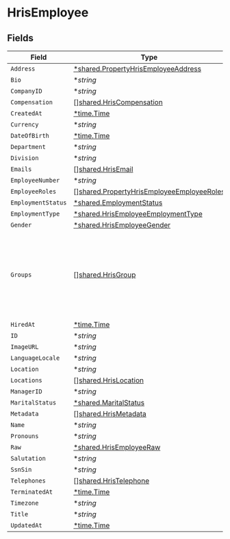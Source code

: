 # HrisEmployee


## Fields

| Field                                                                                                                                           | Type                                                                                                                                            | Required                                                                                                                                        | Description                                                                                                                                     |
| ----------------------------------------------------------------------------------------------------------------------------------------------- | ----------------------------------------------------------------------------------------------------------------------------------------------- | ----------------------------------------------------------------------------------------------------------------------------------------------- | ----------------------------------------------------------------------------------------------------------------------------------------------- |
| `Address`                                                                                                                                       | [*shared.PropertyHrisEmployeeAddress](../../../pkg/models/shared/propertyhrisemployeeaddress.md)                                                | :heavy_minus_sign:                                                                                                                              | N/A                                                                                                                                             |
| `Bio`                                                                                                                                           | **string*                                                                                                                                       | :heavy_minus_sign:                                                                                                                              | N/A                                                                                                                                             |
| `CompanyID`                                                                                                                                     | **string*                                                                                                                                       | :heavy_minus_sign:                                                                                                                              | N/A                                                                                                                                             |
| `Compensation`                                                                                                                                  | [][shared.HrisCompensation](../../../pkg/models/shared/hriscompensation.md)                                                                     | :heavy_minus_sign:                                                                                                                              | N/A                                                                                                                                             |
| `CreatedAt`                                                                                                                                     | [*time.Time](https://pkg.go.dev/time#Time)                                                                                                      | :heavy_minus_sign:                                                                                                                              | N/A                                                                                                                                             |
| `Currency`                                                                                                                                      | **string*                                                                                                                                       | :heavy_minus_sign:                                                                                                                              | N/A                                                                                                                                             |
| `DateOfBirth`                                                                                                                                   | [*time.Time](https://pkg.go.dev/time#Time)                                                                                                      | :heavy_minus_sign:                                                                                                                              | N/A                                                                                                                                             |
| `Department`                                                                                                                                    | **string*                                                                                                                                       | :heavy_minus_sign:                                                                                                                              | N/A                                                                                                                                             |
| `Division`                                                                                                                                      | **string*                                                                                                                                       | :heavy_minus_sign:                                                                                                                              | N/A                                                                                                                                             |
| `Emails`                                                                                                                                        | [][shared.HrisEmail](../../../pkg/models/shared/hrisemail.md)                                                                                   | :heavy_minus_sign:                                                                                                                              | N/A                                                                                                                                             |
| `EmployeeNumber`                                                                                                                                | **string*                                                                                                                                       | :heavy_minus_sign:                                                                                                                              | N/A                                                                                                                                             |
| `EmployeeRoles`                                                                                                                                 | [][shared.PropertyHrisEmployeeEmployeeRoles](../../../pkg/models/shared/propertyhrisemployeeemployeeroles.md)                                   | :heavy_minus_sign:                                                                                                                              | N/A                                                                                                                                             |
| `EmploymentStatus`                                                                                                                              | [*shared.EmploymentStatus](../../../pkg/models/shared/employmentstatus.md)                                                                      | :heavy_minus_sign:                                                                                                                              | N/A                                                                                                                                             |
| `EmploymentType`                                                                                                                                | [*shared.HrisEmployeeEmploymentType](../../../pkg/models/shared/hrisemployeeemploymenttype.md)                                                  | :heavy_minus_sign:                                                                                                                              | N/A                                                                                                                                             |
| `Gender`                                                                                                                                        | [*shared.HrisEmployeeGender](../../../pkg/models/shared/hrisemployeegender.md)                                                                  | :heavy_minus_sign:                                                                                                                              | N/A                                                                                                                                             |
| `Groups`                                                                                                                                        | [][shared.HrisGroup](../../../pkg/models/shared/hrisgroup.md)                                                                                   | :heavy_minus_sign:                                                                                                                              | Which groups/teams/units that this employee/user belongs to.  May not have all of the Group fields present, but should have id, name, or email. |
| `HiredAt`                                                                                                                                       | [*time.Time](https://pkg.go.dev/time#Time)                                                                                                      | :heavy_minus_sign:                                                                                                                              | N/A                                                                                                                                             |
| `ID`                                                                                                                                            | **string*                                                                                                                                       | :heavy_minus_sign:                                                                                                                              | N/A                                                                                                                                             |
| `ImageURL`                                                                                                                                      | **string*                                                                                                                                       | :heavy_minus_sign:                                                                                                                              | N/A                                                                                                                                             |
| `LanguageLocale`                                                                                                                                | **string*                                                                                                                                       | :heavy_minus_sign:                                                                                                                              | N/A                                                                                                                                             |
| `Location`                                                                                                                                      | **string*                                                                                                                                       | :heavy_minus_sign:                                                                                                                              | N/A                                                                                                                                             |
| `Locations`                                                                                                                                     | [][shared.HrisLocation](../../../pkg/models/shared/hrislocation.md)                                                                             | :heavy_minus_sign:                                                                                                                              | N/A                                                                                                                                             |
| `ManagerID`                                                                                                                                     | **string*                                                                                                                                       | :heavy_minus_sign:                                                                                                                              | N/A                                                                                                                                             |
| `MaritalStatus`                                                                                                                                 | [*shared.MaritalStatus](../../../pkg/models/shared/maritalstatus.md)                                                                            | :heavy_minus_sign:                                                                                                                              | N/A                                                                                                                                             |
| `Metadata`                                                                                                                                      | [][shared.HrisMetadata](../../../pkg/models/shared/hrismetadata.md)                                                                             | :heavy_minus_sign:                                                                                                                              | N/A                                                                                                                                             |
| `Name`                                                                                                                                          | **string*                                                                                                                                       | :heavy_minus_sign:                                                                                                                              | N/A                                                                                                                                             |
| `Pronouns`                                                                                                                                      | **string*                                                                                                                                       | :heavy_minus_sign:                                                                                                                              | N/A                                                                                                                                             |
| `Raw`                                                                                                                                           | [*shared.HrisEmployeeRaw](../../../pkg/models/shared/hrisemployeeraw.md)                                                                        | :heavy_minus_sign:                                                                                                                              | N/A                                                                                                                                             |
| `Salutation`                                                                                                                                    | **string*                                                                                                                                       | :heavy_minus_sign:                                                                                                                              | N/A                                                                                                                                             |
| `SsnSin`                                                                                                                                        | **string*                                                                                                                                       | :heavy_minus_sign:                                                                                                                              | N/A                                                                                                                                             |
| `Telephones`                                                                                                                                    | [][shared.HrisTelephone](../../../pkg/models/shared/hristelephone.md)                                                                           | :heavy_minus_sign:                                                                                                                              | N/A                                                                                                                                             |
| `TerminatedAt`                                                                                                                                  | [*time.Time](https://pkg.go.dev/time#Time)                                                                                                      | :heavy_minus_sign:                                                                                                                              | N/A                                                                                                                                             |
| `Timezone`                                                                                                                                      | **string*                                                                                                                                       | :heavy_minus_sign:                                                                                                                              | N/A                                                                                                                                             |
| `Title`                                                                                                                                         | **string*                                                                                                                                       | :heavy_minus_sign:                                                                                                                              | N/A                                                                                                                                             |
| `UpdatedAt`                                                                                                                                     | [*time.Time](https://pkg.go.dev/time#Time)                                                                                                      | :heavy_minus_sign:                                                                                                                              | N/A                                                                                                                                             |